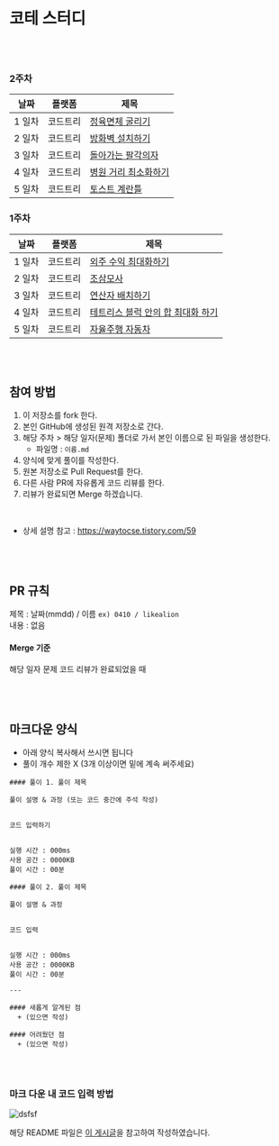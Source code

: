 # 코테 스터디
<br/><br/>

### 2주차
날짜 | 플랫폼 | 제목
--|--|--
1 일차 | 코드트리	| [정육면체 굴리기](https://www.codetree.ai/training-field/frequent-problems/cube-rounding/)
2 일차 | 코드트리	| [방화벽 설치하기](https://www.codetree.ai/training-field/frequent-problems/firewall-installation/)
3 일차 | 코드트리	| [돌아가는 팔각의자](https://www.codetree.ai/training-field/frequent-problems/rounding-eight-angle/)
4 일차 | 코드트리	| [병원 거리 최소화하기](https://www.codetree.ai/training-field/frequent-problems/min-of-hospital-distance)
5 일차 | 코드트리	| [토스트 계란틀](https://www.codetree.ai/training-field/frequent-problems/toast-eggmold/)

### 1주차
날짜 | 플랫폼 | 제목
--|--|--
1 일차 | 코드트리	| [외주 수익 최대화하기](https://www.codetree.ai/training-field/frequent-problems/max-of-outsourcing-profit/)
2 일차 | 코드트리	| [조삼모사](https://www.codetree.ai/training-field/frequent-problems/three-at-dawn-and-four-at-dusk/)
3 일차 | 코드트리	| [연산자 배치하기](https://www.codetree.ai/training-field/frequent-problems/arrange-operator)
4 일차 | 코드트리	| [테트리스 블럭 안의 합 최대화 하기](https://www.codetree.ai/training-field/frequent-problems/max-sum-of-tetris-block/)
5 일차 | 코드트리	| [자율주행 자동차](https://www.codetree.ai/training-field/frequent-problems/autonomous-driving)

<br/><br/>

## 참여 방법
1. 이 저장소를 fork 한다.
2. 본인 GitHub에 생성된 원격 저장소로 간다. 
3. 해당 주차 > 해당 일자(문제) 폴더로 가서 본인 이름으로 된 파일을 생성한다.
   + 파일명 : `이름.md`
4. 양식에 맞게 풀이를 작성한다.
5. 원본 저장소로 Pull Request를 한다.   
6. 다른 사람 PR에 자유롭게 코드 리뷰를 한다.
7. 리뷰가 완료되면 Merge 하겠습니다. 
<br/>
  
+ 상세 설명 참고 : https://waytocse.tistory.com/59  
<br/><br/><br/>
    
## PR 규칙
제목 : 날짜(mmdd) / 이름  `ex) 0410 / likealion`  
내용 : 없음
  
   
#### Merge 기준
해당 일자 문제 코드 리뷰가 완료되었을 때  
<br/><br/><br/>
   
## 마크다운 양식
+ 아래 양식 복사해서 쓰시면 됩니다
+ 풀이 개수 제한 X (3개 이상이면 밑에 계속 써주세요)

```
#### 풀이 1. 풀이 제목

풀이 설명 & 과정 (또는 코드 중간에 주석 작성)


코드 입력하기


실행 시간 : 000ms    
사용 공간 : 0000KB  
풀이 시간 : 00분  

#### 풀이 2. 풀이 제목

풀이 설명 & 과정

 
코드 입력  


실행 시간 : 000ms    
사용 공간 : 0000KB  
풀이 시간 : 00분  

--- 

#### 새롭게 알게된 점
  + (있으면 작성)

#### 어려웠던 점
  + (있으면 작성)
  
```
<br/>

### 마크 다운 내 코드 입력 방법

![dsfsf](https://user-images.githubusercontent.com/111048211/230786808-37e1a508-245e-4857-8ac2-2faec8f5cf79.PNG)


해당 README 파일은 [이 게시글](https://github.com/kimdozzi/2023-codingtest-study)을 참고하여 작성하였습니다.

